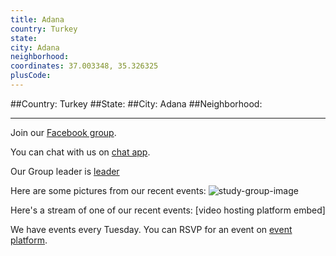 ```yaml
---
title: Adana
country: Turkey
state: 
city: Adana
neighborhood: 
coordinates: 37.003348, 35.326325
plusCode:
---
```


##Country: Turkey
##State: 
##City: Adana
##Neighborhood: 
*****
Join our [Facebook group](https://www.facebook.com/groups/free.code.camp.adana).

You can chat with us on [chat app]().

Our Group leader is [leader]()

Here are some pictures from our recent events:
![study-group-image]()

Here's a stream of one of our recent events:
[video hosting platform embed]

We have events every Tuesday. You can RSVP for an event on [event platform]().
